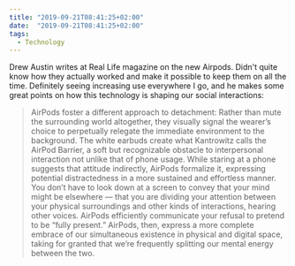 ```yaml
---
title: "2019-09-21T08:41:25+02:00"
date:  "2019-09-21T08:41:25+02:00"
tags:
  - Technology
---
```


Drew Austin writes at Real Life magazine on the new Airpods. Didn't quite know how they actually worked and make it possible to keep them on all the time. Definitely seeing increasing use everywhere I go, and he makes some great points on how this technology is shaping our social interactions:

> AirPods foster a different approach to detachment: Rather than mute the surrounding world altogether, they visually signal the wearer’s choice to perpetually relegate the immediate environment to the background. The white earbuds create what Kantrowitz calls the AirPod Barrier, a soft but recognizable obstacle to interpersonal interaction not unlike that of phone usage. While staring at a phone suggests that attitude indirectly, AirPods formalize it, expressing potential distractedness in a more sustained and effortless manner. You don’t have to look down at a screen to convey that your mind might be elsewhere — that you are dividing your attention between your physical surroundings and other kinds of interactions, hearing other voices. AirPods efficiently communicate your refusal to pretend to be “fully present.” AirPods, then, express a more complete embrace of our simultaneous existence in physical and digital space, taking for granted that we’re frequently splitting our mental energy between the two.
